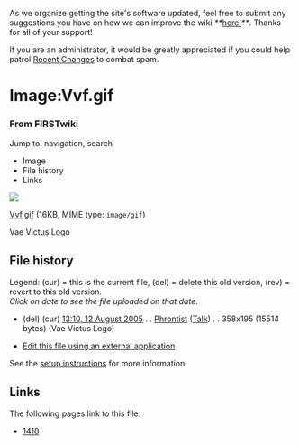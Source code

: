 As we organize getting the site's software updated, feel free to submit any
suggestions you have on how we can improve the wiki
_**_[here!](/index.php/User:Hallry/Suggestions "User:Hallry/Suggestions"
)_**_. Thanks for all of your support!

If you are an administrator, it would be greatly appreciated if you could help
patrol [Recent Changes](/index.php/Special:Recentchanges
"Special:Recentchanges" ) to combat spam.

# Image:Vvf.gif

### From FIRSTwiki

Jump to: navigation, search

  * Image
  * File history
  * Links

![](/media/3/33/Vvf.gif)

[Vvf.gif](/media/3/33/Vvf.gif "Vvf.gif" ) (16KB, MIME type: `image/gif`)

Vae Victus Logo

## File history

Legend: (cur) = this is the current file, (del) = delete this old version,
(rev) = revert to this old version.  
_Click on date to see the file uploaded on that date_.

  * (del) (cur) [13:10, 12 August 2005](/media/3/33/Vvf.gif "/media/3/33/Vvf.gif" ) . . [Phrontist](/index.php/User:Phrontist "User:Phrontist" ) ([Talk](/index.php/User_talk:Phrontist "User talk:Phrontist" )) . . 358x195 (15514 bytes) (Vae Victus Logo)
  

  * [Edit this file using an external application](/index.php?title=Image:Vvf.gif&action=edit&externaledit=true&mode=file "Image:Vvf.gif" )

See the [setup
instructions](http://meta.wikimedia.org/wiki/Help:External_editors
"http://meta.wikimedia.org/wiki/Help:External_editors" ) for more information.

## Links

The following pages link to this file:

  * [1418](/index.php/1418 "1418" )

